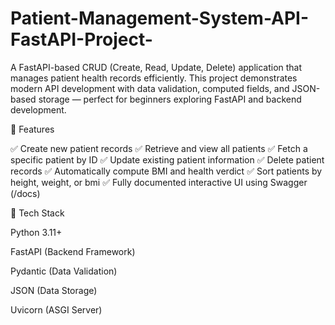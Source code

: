 # Patient-Management-System-API-FastAPI-Project-
A FastAPI-based CRUD (Create, Read, Update, Delete) application that manages patient health records efficiently. This project demonstrates modern API development with data validation, computed fields, and JSON-based storage — perfect for beginners exploring FastAPI and backend development.


🚀 Features

✅ Create new patient records
✅ Retrieve and view all patients
✅ Fetch a specific patient by ID
✅ Update existing patient information
✅ Delete patient records
✅ Automatically compute BMI and health verdict
✅ Sort patients by height, weight, or bmi
✅ Fully documented interactive UI using Swagger (/docs)

🧠 Tech Stack

Python 3.11+

FastAPI (Backend Framework)

Pydantic (Data Validation)

JSON (Data Storage)

Uvicorn (ASGI Server)
